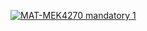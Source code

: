 [![MAT-MEK4270 mandatory 1](https://github.com/Marinelecomte/mandatory1/actions/workflows/README.md/neumannwave.gif)](https://github.com/Marinelecomte/mandatory1/actions/workflows/README.md)
